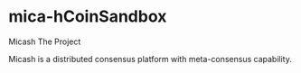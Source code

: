 # mica-hCoinSandbox

Micash
The Project

Micash is a distributed consensus platform with meta-consensus capability.
